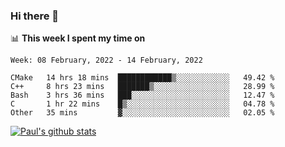 ### Hi there 👋

📊 **This week I spent my time on**
<!--START_SECTION:waka-->
```text
Week: 08 February, 2022 - 14 February, 2022

CMake   14 hrs 18 mins  ████████████▒░░░░░░░░░░░░   49.42 % 
C++     8 hrs 23 mins   ███████▒░░░░░░░░░░░░░░░░░   28.99 % 
Bash    3 hrs 36 mins   ███░░░░░░░░░░░░░░░░░░░░░░   12.47 % 
C       1 hr 22 mins    █▒░░░░░░░░░░░░░░░░░░░░░░░   04.78 % 
Other   35 mins         ▓░░░░░░░░░░░░░░░░░░░░░░░░   02.05 % 
```
<!--END_SECTION:waka-->


[![Paul's github stats](https://github-readme-stats.vercel.app/api?username=mickeyouyou&theme=dracula&show_icons=true)](https://github.com/anuraghazra/github-readme-stats)
